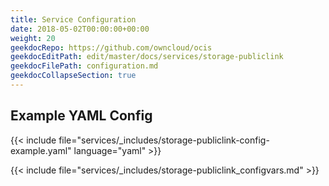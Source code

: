 ```yaml
---
title: Service Configuration
date: 2018-05-02T00:00:00+00:00
weight: 20
geekdocRepo: https://github.com/owncloud/ocis
geekdocEditPath: edit/master/docs/services/storage-publiclink
geekdocFilePath: configuration.md
geekdocCollapseSection: true
---
```


## Example YAML Config

{{< include file="services/_includes/storage-publiclink-config-example.yaml"  language="yaml" >}}

{{< include file="services/_includes/storage-publiclink_configvars.md" >}}
